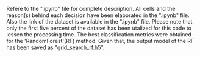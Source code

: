 Refere to the ".ipynb" file for complete description. All cells and the reason(s) behind each decision have been elaborated in the ".ipynb"
file.
Also the link of the dataset is available in the ".ipynb" file.
Please note that only the first five percent of the dataset has been utalized for this code to lessen the processing time.
The best classification metrics were obtained for the 'RandomForest'(RF) method. Given that, the output model of the RF has been saved as
"grid_search_rf.h5".
